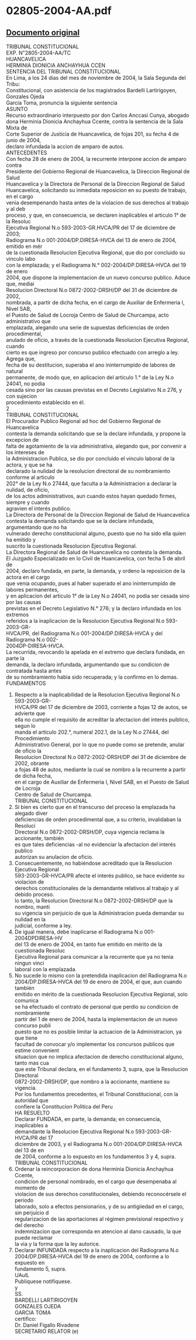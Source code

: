 
02805-2004-AA.pdf
=================
  
[Documento original](https://tc.gob.pe/jurisprudencia/2005/02805-2004-AA.pdf)  
---  
TRIBUNAL CONSTITUCIONAL  
EXP. N"2805-2004-AA/TC  
HUANCAVELICA  
HERMINIA DIONICIA ANCHAYHUA CCEN  
SENTENCIA DEL TRIBUNAL CONSTITUCIONAL  
En Lima, a los 24 dias del mes de noviembre de 2004, la Sala Segunda del Tribu:  
Constitucional, con asistencia de los magistrados Bardelli Lartirigoyen, Gonzales Ojeda  
Garcia Toma, pronuncia la siguiente sentencia  
ASUNTO  
Recurso extraordinario interpuesto por don Carlos Anccasi Cunya, abogado  
dona Herminia Dionicia Anchayhua Ccente, contra la sentencia de la Sala Mixta de  
Corte Superior de Justicia de Huancavelica, de fojas 201, su fecha 4 de junio de 2004,  
declaro infundada la accion de amparo de autos.  
ANTECEDENTES  
Con fecha 28 de enero de 2004, la recurrente interpone accion de amparo contra  
Presidente del Gobierno Regional de Huancavelica, la Direccion Regional de Salud  
Huancavelica y la Directora de Personal de la Direccion Regional de Salud  
Huancavelica, solicitando su inmediata reposicion en su puesto de trabajo, en el cargo  
venia desempenando hasta antes de la violacion de sus derechos al trabajo y al deb  
proceso, y que, en consecuencia, se declaren inaplicables el articulo 1° de la Resoluc  
Ejecutiva Regional N.o 593-2003-GR.HVCA/PR del 17 de diciembre de 2003;  
Radiograma N.o 001-2004/DP.DIRESA-HVCA del 13 de enero de 2004, emitido en mér  
de la cuestionada Resolucion Ejecutiva Regional, que dio por concluido su vinculo labo  
con la emplazada; y el Radiograma N.° 002-2004/DP.DIRESA-HVCA del 19 de enero  
2004, que dispone la implementacion de un nuevo concurso publico. Aduce que, mediai  
Resolucion Directoral N.o 0872-2002-DRSH/DP del 31 de diciembre de 2002,  
nombrada, a partir de dicha fecha, en el cargo de Auxiliar de Enfermeria I, Nivel SAB,  
el Puesto de Salud de Locroja Centro de Salud de Churcampa, acto administrativo que  
emplazada, alegando una serie de supuestas deficiencias de orden procedimental,  
anulado de oficio, a través de la cuestionada Resolucion Ejecutiva Regional, cuando  
cierto es que ingreso por concurso publico efectuado con arreglo a ley. Agrega que,  
fecha de su destitucion, superaba el ano ininterrumpido de labores de natural  
permanente, de modo que, en aplicacion del articulo 1.° de la Ley N.o 24041, no podia  
cesada sino por las causas previstas en el Decreto Legislativo N.o 276, y con sujecion  
procedimiento establecido en él.  
2  
TRIBUNAL CONSTITUCIONAL  
El Procurador Publico Regional ad hoc del Gobierno Regional de Huancavelica  
contesta la demanda solicitando que se la declare infundada, y propone la excepcion de  
falta de agotamiento de la via administrativa, alegando que, por convenir a los intereses de  
la Administracion Publica, se dio por concluido el vinculo laboral de la actora, y que se ha  
declarado la nulidad de la resolucion directoral de su nombramiento conforme al articulo  
202° de la Ley N.o 27444, que faculta a la Administracion a declarar la nulidad, de oficio,  
de los actos administrativos, aun cuando estos hayan quedado firmes, siempre y cuando  
agravien el interés publico.  
La Directora de Personal de la Direccion Regional de Salud de Huancavelica  
contesta la demanda solicitando que se la declare infundada, argumentando que no ha  
vulnerado derecho constitucional alguno, puesto que no ha sido ella quien ha emitido y  
suscrito la cuestionada Resolucion Ejecutiva Regional.  
La Directora Regional de Salud de Huancavelica no contesta la demanda.  
El Juzgado Especializado en lo Civil de Huancavelica, con fecha 5 de abril de  
2004, declaro fundada, en parte, la demanda, y ordeno la reposicion de la actora en el cargo  
que venia ocupando, pues al haber superado el ano ininterrumpido de labores permanentes,  
y en aplicacion del articulo 1° de la Ley N.o 24041, no podia ser cesada sino por las causas  
previstas en el Decreto Legislativo N.° 276; y la declaro infundada en los extremos  
referidos a la inaplicacion de la Resolucion Ejecutiva Regional N.o 593-2003-GR-  
HVCA/PR, del Radiograma N.o 001-2004/DP.DIRESA-HVCA y del Radiograma N.o 002-  
2004DP-DIRESA-HVCA.  
La recurrida, revocando la apelada en el extremo que declara fundada, en parte la  
demanda, la declaro infundada, argumentando que su condicion de contratada hasta antes  
de su nombramiento habia sido recuperada; y la confirmo en lo demas.  
FUNDAMENTOS  
1. Respecto a la inaplicabilidad de la Resolucion Ejecutiva Regional N.o 593-2003-GR-  
HVCA/PR del 17 de diciembre de 2003, corriente a fojas 12 de autos, se advierte que  
ella no cumple el requisito de acreditar la afectacion del interés puiblico, segun lo  
manda el articulo 202.°, numeral 202.1, de la Ley N.o 27444, del Procedimiento  
Administrativo General, por lo que no puede como se pretende, anular de oficio la  
Resolucion Directoral N.o 0872-2002-DRSH/DP del 31 de diciembre de 2002, obrante  
a fojas 48 de autos, mediante la cual se nombro a la recurrente a partir de dicha fecha,  
en el cargo de Auxiliar de Enfermeria I, Nivel SAB, en el Puesto de Salud de Locroja  
Centro de Salud de Churcampa.  
TRIBUNAL CONSTITUCIONAL  
2. Si bien es cierto que en el transcurso del proceso la emplazada ha alegado diver  
deficiencias de orden procedimental que, a su criterio, invalidaban la Resoluci  
Directoral N.o 0872-2002-DRSH/DP, cuya vigencia reclama la accionante, también  
es que tales deficiencias -al no evidenciar la afectacion del interés publico  
autorizan su anulacion de oficio.  
3. Consecuentemente, no habiéndose acreditado que la Resolucion Ejecutiva Regional  
593-2003-GR-HVCA/PR afecte el interés publico, se hace evidente su violacion de  
derechos constitucionales de la demandante relativos al trabajo y al debido proceso.  
lo tanto, la Resolucion Directoral N.o 0872-2002-DRSH/DP que la nombro, manti  
su vigencia sin perjuicio de que la Administracion pueda demandar su nulidad en la  
judicial, conforme a ley.  
4. De igual manera, debe inaplicarse el Radiograma N.o 001-2004DPDIRESA-HV  
del 13 de enero de 2004, en tanto fue emitido en mérito de la cuestionada Resoluc  
Ejecutiva Regional para comunicar a la recurrente que ya no tenia ningun vinci  
laboral con la emplazada.  
5. No sucede lo mismo con la pretendida inaplicacion del Radiograma N.o  
2004/DP.DIRESA-HVCA del 19 de enero de 2004, el que, aun cuando también  
emitido en mérito de la cuestionada Resolucion Ejecutiva Regional, solo comunica  
se ha efectuado el contrato de personal que perdio su condicion de nombramiente  
partir del 1 de enero de 2004, hasta la implementacion de un nuevo concurso publi  
puesto que no es posible limitar la actuacion de la Administracion, ya que tiene  
facultad de convocar y/o implementar los concursos publicos que estime convenient  
situacion que no implica afectacion de derecho constitucional alguno, tanto mas cua  
que este Tribunal declara, en el fundamento 3, supra, que la Resolucion Directoral  
0872-2002-DRSH/DP, que nombro a la accionante, mantiene su vigencia.  
Por los fundamentos precedentes, el Tribunal Constitucional, con la autoridad que  
confiere la Constitucion Politica del Peru  
HA RESUELTO  
Declarar FUNDADA, en parte, la demanda; en consecuencia, inaplicables a  
demandante la Resolucion Ejecutiva Regional N.o 593-2003-GR-HVCA/PR del 17  
diciembre de 2003, y el Radiograma N.o 001-2004/DP.DIRESA-HVCA del 13 de en  
de 2004, conforme a lo expuesto en los fundamentos 3 y 4, supra.  
TRIBUNAL CONSTITUCIONAL  
2. Ordenar la reincorporacion de dona Herminia Dionicia Anchayhua Ccente,  
condicion de personal nombrado, en el cargo que desempenaba al momento de  
violacion de sus derechos constitucionales, debiendo reconocérsele el periodo  
laborado, solo a efectos pensionarios, y de su antigiiedad en el cargo, sin perjuicio d  
regularizacion de las aportaciones al régimen previsional respectivo y del derecho  
indemnizacion que corresponda en atencion al dano causado, la que puede reclamar  
la via y la forma que la ley autorice.  
3. Declarar INFUNDADA respecto a la inaplicacion del Radiograma N.o  
2004/DP.DIRESA-HVCA del 19 de enero de 2004, conforme a lo expuesto en  
fundamento 5, supra.  
UAulL  
Publiquese notifiquese.  
y  
SS.  
BARDELLI LARTIRIGOYEN  
GONZALES OJEDA  
GARCIA TOMA  
certifico:  
Dr. Daniel Figallo Rivadene  
SECRETARIO RELATOR (e)